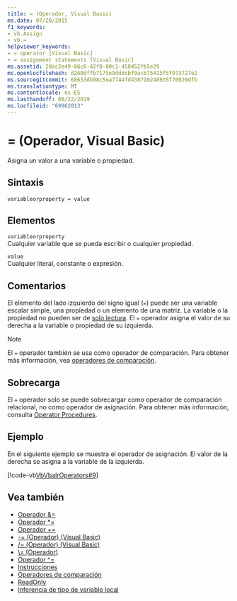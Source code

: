 ```yaml
---
title: = (Operador, Visual Basic)
ms.date: 07/20/2015
f1_keywords:
- vb.Assign
- vb.=
helpviewer_keywords:
- = operator [Visual Basic]
- = assignment statements [Visual Basic]
ms.assetid: 2dac2e49-86c8-42f8-80c1-458452fb5e29
ms.openlocfilehash: d260dffb7175e9dddcbf9acb75415f5f973727e2
ms.sourcegitcommit: 68653db98c5ea7744fd438710248935f70020dfb
ms.translationtype: MT
ms.contentlocale: es-ES
ms.lasthandoff: 08/22/2019
ms.locfileid: "69962013"
---
```

# <a name="-operator-visual-basic"></a>= (Operador, Visual Basic)
Asigna un valor a una variable o propiedad.  
  
## <a name="syntax"></a>Sintaxis  
  
```  
variableorproperty = value  
```  
  
## <a name="parts"></a>Elementos  
 `variableorproperty`  
 Cualquier variable que se pueda escribir o cualquier propiedad.  
  
 `value`  
 Cualquier literal, constante o expresión.  
  
## <a name="remarks"></a>Comentarios  
 El elemento del lado izquierdo del signo igual (`=`) puede ser una variable escalar simple, una propiedad o un elemento de una matriz. La variable o la propiedad no pueden ser de [solo lectura](../../../visual-basic/language-reference/modifiers/readonly.md). El `=` operador asigna el valor de su derecha a la variable o propiedad de su izquierda.  
  
> [!NOTE]
> El `=` operador también se usa como operador de comparación. Para obtener más información, vea [operadores de comparación](../../../visual-basic/language-reference/operators/comparison-operators.md).  
  
## <a name="overloading"></a>Sobrecarga  
 El `=` operador solo se puede sobrecargar como operador de comparación relacional, no como operador de asignación. Para obtener más información, consulta [Operator Procedures](../../../visual-basic/programming-guide/language-features/procedures/operator-procedures.md).  
  
## <a name="example"></a>Ejemplo  
 En el siguiente ejemplo se muestra el operador de asignación. El valor de la derecha se asigna a la variable de la izquierda.  
  
 [!code-vb[VbVbalrOperators#9](~/samples/snippets/visualbasic/VS_Snippets_VBCSharp/VbVbalrOperators/VB/Class1.vb#9)]  
  
## <a name="see-also"></a>Vea también

- [Operador &=](../../../visual-basic/language-reference/operators/and-assignment-operator.md)
- [Operador *=](../../../visual-basic/language-reference/operators/multiplication-assignment-operator.md)
- [Operador +=](../../../visual-basic/language-reference/operators/addition-assignment-operator.md)
- [-= (Operador) (Visual Basic)](../../../visual-basic/language-reference/operators/subtraction-assignment-operator.md)
- [/= (Operador) (Visual Basic)](../../../visual-basic/language-reference/operators/floating-point-division-assignment-operator.md)
- [\\= (Operador)](../../../visual-basic/language-reference/operators/integer-division-assignment-operator.md)
- [Operador ^=](../../../visual-basic/language-reference/operators/exponentiation-assignment-operator.md)
- [Instrucciones](../../../visual-basic/programming-guide/language-features/statements.md)
- [Operadores de comparación](../../../visual-basic/language-reference/operators/comparison-operators.md)
- [ReadOnly](../../../visual-basic/language-reference/modifiers/readonly.md)
- [Inferencia de tipo de variable local](../../../visual-basic/programming-guide/language-features/variables/local-type-inference.md)
